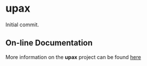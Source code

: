 # upax

Initial commit.
## On-line Documentation

More information on the **upax** project can be found
[here](https://jddixon.github.io/upax)

